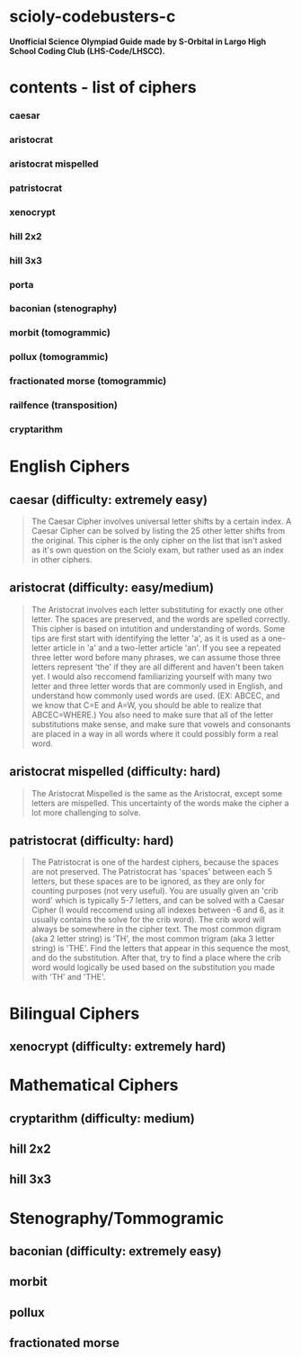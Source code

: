 # scioly-codebusters-c
**Unofficial Science Olympiad Guide made by S-Orbital in Largo High School Coding Club (LHS-Code/LHSCC).**
# contents - list of ciphers
### caesar
### aristocrat
### aristocrat mispelled
### patristocrat
### xenocrypt
### hill 2x2
### hill 3x3
### porta
### baconian (stenography)
### morbit (tomogrammic)
### pollux (tomogrammic)
### fractionated morse (tomogrammic)
### railfence (transposition)
### cryptarithm  

# English Ciphers

## caesar (difficulty: extremely easy)
> The Caesar Cipher involves universal letter shifts by a certain index. A Caesar Cipher can be solved by listing the 25 other letter shifts from the original. This cipher is the only cipher on the list that isn't asked as it's own question on the Scioly exam, but rather used as an index in other ciphers. 

## aristocrat (difficulty: easy/medium)
> The Aristocrat involves each letter substituting for exactly one other letter. The spaces are preserved, and the words are spelled correctly. This cipher is based on intutition and understanding of words. Some tips are first start with identifying the letter 'a', as it is used as a one-letter article in 'a' and a two-letter article 'an'. If you see a repeated three letter word before many phrases, we can assume those three letters represent 'the' if they are all different and haven't been taken yet. I would also reccomend familiarizing yourself with many two letter and three letter words that are commonly used in English, and understand how commonly used words are used. (EX: ABCEC, and we know that C=E and A=W, you should be able to realize that ABCEC=WHERE.) You also need to make sure that all of the letter substitutions make sense, and make sure that vowels and consonants are placed in a way in all words where it could possibly form a real word.

## aristocrat mispelled (difficulty: hard)
> The Aristocrat Mispelled is the same as the Aristocrat, except some letters are mispelled. This uncertainty of the words make the cipher a lot more challenging to solve.

## patristocrat (difficulty: hard)
> The Patristocrat is one of the hardest ciphers, because the spaces are not preserved. The Patristocrat has 'spaces' between each 5 letters, but these spaces are to be ignored, as they are only for counting purposes (not very useful). You are usually given an 'crib word' which is typically 5-7 letters, and can be solved with a Caesar Cipher (I would reccomend using all indexes between -6 and 6, as it usually contains the solve for the crib word). The crib word will always be somewhere in the cipher text. The most common digram (aka 2 letter string) is 'TH', the most common trigram (aka 3 letter string) is 'THE'. Find the letters that appear in this sequence the most, and do the substitution. After that, try to find a place where the crib word would logically be used based on the substitution you made with 'TH' and 'THE'. 
# Bilingual Ciphers
## xenocrypt (difficulty: extremely hard)

# Mathematical Ciphers
## cryptarithm (difficulty: medium)
## hill 2x2  
## hill 3x3

# Stenography/Tommogramic
## baconian (difficulty: extremely easy)
## morbit
## pollux
## fractionated morse
